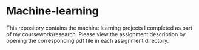 # Machine-learning

This repository contains the machine learning projects I completed as part of my coursework/research. Please view the assignment description by opening the corresponding pdf file in each assignment directory.
